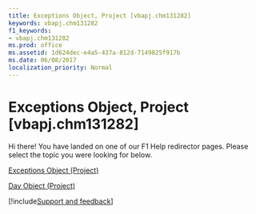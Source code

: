 ```yaml
---
title: Exceptions Object, Project [vbapj.chm131282]
keywords: vbapj.chm131282
f1_keywords:
- vbapj.chm131282
ms.prod: office
ms.assetid: 1d624dec-e4a5-437a-812d-7149825f917b
ms.date: 06/08/2017
localization_priority: Normal
---
```



# Exceptions Object, Project [vbapj.chm131282]

Hi there! You have landed on one of our F1 Help redirector pages. Please select the topic you were looking for below.

[Exceptions Object (Project)](http://msdn.microsoft.com/library/7248983d-071a-5421-7378-0d98b3c6792e%28Office.15%29.aspx)

[Day Object (Project)](http://msdn.microsoft.com/library/411fe04f-b68d-08c2-8b6c-f2c1e9927a34%28Office.15%29.aspx)

[!include[Support and feedback](~/includes/feedback-boilerplate.md)]
